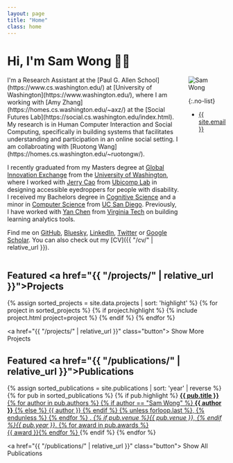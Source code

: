 ```yaml
---
layout: page
title: "Home"
class: home
---
```


# Hi, I'm Sam Wong 👋🏻

<div class="columns" markdown="1">

<div class="intro" markdown="1">
I'm a Research Assistant at the [Paul G. Allen School](https://www.cs.washington.edu/) at [University of Washington](https://www.washington.edu/), where I am working with [Amy Zhang](https://homes.cs.washington.edu/~axz/) at the [Social Futures Lab](https://social.cs.washington.edu/index.html). My research is in Human Computer Interaction and Social Computing, specifically in building systems that facilitates understanding and participation in an online social setting. I am collabroating with [Ruotong Wang](https://homes.cs.washington.edu/~ruotongw/).

I recently graduated from my Masters degree at [Global Innovation Exchange](https://gix.uw.edu/) from the [University of Washington](https://www.washington.edu/), where I worked with [Jerry Cao](https://jerrycao22.github.io/) from [Ubicomp Lab](https://ubicomplab.cs.washington.edu/) in designing accessible eyedroppers for people with disability. I received my Bachelors degree in [Cognitive Science](https://cogsci.ucsd.edu/) and a minor in [Computer Science](https://cse.ucsd.edu/) from [UC San Diego](https://ucsd.edu/). Previously, I have worked with [Yan Chen](https://chensivan.github.io/) from [Virginia Tech](https://vt.edu/) on building learning analytics tools. 


Find me on [GitHub](https://github.com/domoritz), [Bluesky](https://bsky.app/profile/domoritz.de), [LinkedIn](https://www.linkedin.com/in/dominik-moritz-409b8124/), [Twitter](https://twitter.com/domoritz) or [Google Scholar](https://scholar.google.com/citations?user=3ikhPPUAAAAJ&hl=en). You can also check out my [CV]({{ "/cv/" | relative_url }}).
</div>

<div class="me" markdown="1">
<picture>
  <source srcset='/images/sam_wong.webp' type='image/webp' />
  <img
    src='/images/sam_wong.jpg'
    alt='Sam Wong'
   >
</picture>

{:.no-list}
* <a href="mailto:{{ site.email }}">{{ site.email }}</a>
</div>

</div>


## Featured <a href="{{ "/projects/" | relative_url }}">Projects</a>

<div class="featured-projects">
  {% assign sorted_projects = site.data.projects | sort: 'highlight' %}
  {% for project in sorted_projects %}
    {% if project.highlight %}
      {% include project.html project=project %}
    {% endif %}
  {% endfor %}
</div>

<a href="{{ "/projects/" | relative_url }}" class="button">
  <i class="fas fa-chevron-circle-right"></i>
  Show More Projects
</a>

## Featured <a href="{{ "/publications/" | relative_url }}">Publications</a>

<div class="featured-publications">
  {% assign sorted_publications = site.publications | sort: 'year' | reverse %}
  {% for pub in sorted_publications %}
    {% if pub.highlight %}
      <a href="{{ pub.pdf }}" class="publication">
        <strong>{{ pub.title }}</strong>
        <span class="authors">
          {% for author in pub.authors %}
            {% if author == "Sam Wong" %}
              <strong>{{ author }}</strong>
            {% else %}
              {{ author }}
            {% endif %}
            {% unless forloop.last %}, {% endunless %}
          {% endfor %}
        </span>.
        <i>{% if pub.venue %}{{ pub.venue }}, {% endif %}{{ pub.year }}</i>.
        {% for award in pub.awards %}<br/><span class="award"><i class="fas fa-{% if award == "Best Paper Award" %}trophy{% else %}award{% endif %}" aria-hidden="true"></i> {{ award }}</span>{% endfor %}
      </a>
    {% endif %}
  {% endfor %}
</div>

<a href="{{ "/publications/" | relative_url }}" class="button">
  <i class="fas fa-chevron-circle-right"></i>
  Show All Publications
</a>
